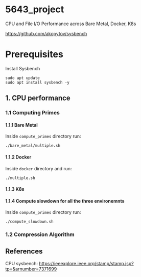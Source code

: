 # 5643_project
CPU and File I/O Performance across Bare Metal, Docker, K8s 

https://github.com/akopytov/sysbench

# Prerequisites

Install Sysbench
```
sudo apt update
sudo apt install sysbench -y
```

## 1. CPU performance
### 1.1 Computing Primes

#### 1.1.1 Bare Metal
Inside `compute_primes` directory run:
```
./bare_metal/multiple.sh
```

#### 1.1.2 Docker
Inside `docker` directory and run:
```
./multiple.sh
```

#### 1.1.3 K8s


#### 1.1.4 Compute slowdown for all the three environemnts
Inside `compute_primes` directory run:
```
./compute_slowdown.sh
```



### 1.2 Compression Algorithm





## References
CPU sysbench:
https://ieeexplore.ieee.org/stamp/stamp.jsp?tp=&arnumber=7371699

